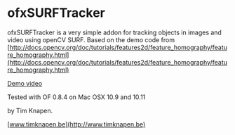 ofxSURFTracker
==============

ofxSURFTracker is a very simple addon for tracking objects in images and video using openCV SURF. 
Based on the demo code from [http://docs.opencv.org/doc/tutorials/features2d/feature_homography/feature_homography.html](http://docs.opencv.org/doc/tutorials/features2d/feature_homography/feature_homography.html)

[Demo video](http://vimeo.com/timknapen/ofxsurftracker-demo)

Tested with OF 0.8.4 on Mac OSX 10.9 and 10.11

by Tim Knapen. 

[www.timknapen.be](http://www.timknapen.be)
 